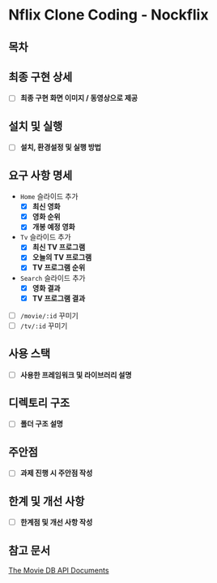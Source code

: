# Nflix Clone Coding - Nockflix

## 목차

## 최종 구현 상세

- [ ] **최종 구현 화면 이미지 / 동영상으로 제공**

## 설치 및 실행

- [ ] **설치, 환경설정 및 실행 방법**

## 요구 사항 명세

- `Home` 슬라이드 추가
  - [x] **최신 영화**
  - [x] **영화 순위**
  - [x] **개봉 예정 영화**
- `Tv` 슬라이드 추가
  - [x] **최신 TV 프로그램**
  - [x] **오늘의 TV 프로그램**
  - [x] **TV 프로그램 순위**
- `Search` 슬라이드 추가
  - [x] **영화 결과**
  - [x] **TV 프로그램 결과**
- [ ] `/movie/:id` 꾸미기
- [ ] `/tv/:id` 꾸미기

## 사용 스택

- [ ] **사용한 프레임워크 및 라이브러리 설명**

## 디렉토리 구조

- [ ] **폴더 구조 설명**

## 주안점

- [ ] **과제 진행 시 주안점 작성**

## 한계 및 개선 사항

- [ ] **한계점 및 개선 사항 작성**

## 참고 문서

[The Movie DB API Documents](https://developers.themoviedb.org/3/getting-started/introduction)
